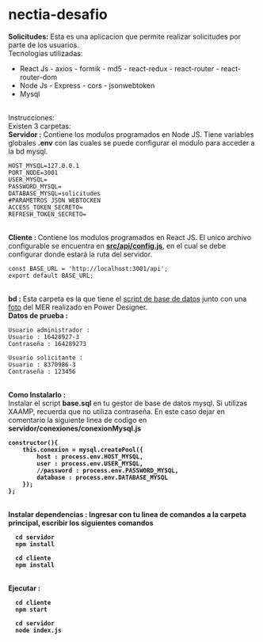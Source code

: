 # nectia-desafio
<b>Solicitudes:</b>
Esta es una aplicacion que permite realizar solicitudes por parte de los usuarios.
<br>Tecnologías utilizadas:
<ul>
  <li>React Js - axios - formik - md5 - react-redux - react-router - react-router-dom</li>
  <li>Node Js - Express - cors - jsonwebtoken</li>
  <li>Mysql</li>
</ul>
<br>Instrucciones:
<br>Existen 3 carpetas:
<br><b>Servidor :</b> Contiene los modulos programados en Node JS. Tiene variables globales <b>.env</b> con las cuales se puede configurar el modulo para acceder a la bd mysql.

```
HOST_MYSQL=127.0.0.1
PORT_NODE=3001
USER_MYSQL=
PASSWORD_MYSQL=
DATABASE_MYSQL=solicitudes 
#PARAMETROS JSON WEBTOCKEN
ACCESS_TOKEN_SECRETO=
REFRESH_TOKEN_SECRETO=
```

<br><b>Cliente : </b> Contiene los modulos programados en React JS. El unico archivo configurable se encuentra en <a href="https://github.com/royscript/nectia-desafio/blob/master/cliente/src/api/config.js"><b>src/api/config.js</b></a>, en el cual se debe configurar donde estará la ruta del servidor.
```
const BASE_URL = 'http://localhost:3001/api';
export default BASE_URL;

```

<br><b>bd :</b> Esta carpeta es la que tiene el <a href="https://github.com/royscript/nectia-desafio/blob/master/bd/base.sql">script de base de datos</a> junto con una <a href="https://github.com/royscript/nectia-desafio/blob/master/bd/bd.png?raw=true">foto</a> del MER realizado en Power Designer.
<br><b>Datos de prueba :</b>
```
Usuario administrador : 
Usuario : 16428927-3
Contraseña : 164289273

Usuario solicitante : 
Usuario : 8370986-3
Contraseña : 123456
```
<br><b>Como Instalarlo : </b>
<br>Instalar el script <b>base.sql</b> en tu gestor de base de datos mysql. Si utilizas XAAMP, recuerda que no utiliza contraseña. En este caso dejar en comentario la siguiente linea de codigo en <b>servidor/conexiones/conexionMysql.js
  
```
constructor(){
    this.conexion = mysql.createPool({
        host : process.env.HOST_MYSQL,
        user : process.env.USER_MYSQL,
        //password : process.env.PASSWORD_MYSQL,
        database : process.env.DATABASE_MYSQL
    });
};

```
<br><b>Instalar dependencias :</b> Ingresar con tu linea de comandos a la carpeta principal, escribir los siguientes comandos
```
  cd servidor
  npm install
  
  cd cliente
  npm install
```
  <br><b>Ejecutar :</b>
```
  cd cliente
  npm start
  
  cd servidor
  node index.js
```
 

